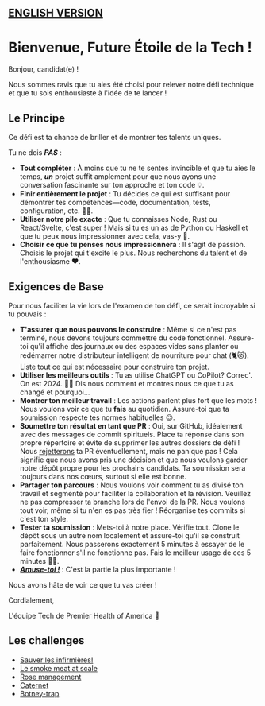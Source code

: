 ## [ENGLISH VERSION](README.md)

# Bienvenue, Future Étoile de la Tech !

Bonjour, candidat(e) !

Nous sommes ravis que tu aies été choisi pour relever notre défi technique et que tu sois enthousiaste à l'idée de te lancer !

## Le Principe
Ce défi est ta chance de briller et de montrer tes talents uniques.

Tu ne dois ***PAS*** :

- **Tout compléter** : À moins que tu ne te sentes invincible et que tu aies le temps, ***un*** projet suffit amplement pour que nous ayons une conversation fascinante sur ton approche et ton code 💡.
- **Finir entièrement le projet** : Tu décides ce qui est suffisant pour démontrer tes compétences—code, documentation, tests, configuration, etc. 🏋️‍♀️.
- **Utiliser notre pile exacte** : Que tu connaisses Node, Rust ou React/Svelte, c'est super ! Mais si tu es un as de Python ou Haskell et que tu peux nous impressionner avec cela, vas-y 💪.
- **Choisir ce que tu penses nous impressionnera** : Il s'agit de passion. Choisis le projet qui t'excite le plus. Nous recherchons du talent et de l'enthousiasme ❤️.

## Exigences de Base

Pour nous faciliter la vie lors de l'examen de ton défi, ce serait incroyable si tu pouvais :

- **T'assurer que nous pouvons le construire** : Même si ce n'est pas terminé, nous devons toujours commettre du code fonctionnel. Assure-toi qu'il affiche des journaux ou des espaces vides sans planter ou redémarrer notre distributeur intelligent de nourriture pour chat (🐈😻). Liste tout ce qui est nécessaire pour construire ton projet.
- **Utiliser les meilleurs outils** : Tu as utilisé ChatGPT ou CoPilot? Correc'. On est 2024. 💪🏻 Dis nous comment et montres nous ce que tu as changé et pourquoi...
- **Montrer ton meilleur travail** : Les actions parlent plus fort que les mots ! Nous voulons voir ce que tu **fais** au quotidien. Assure-toi que ta soumission respecte tes normes habituelles 😉.
- **Soumettre ton résultat en tant que PR** : Oui, sur GitHub, idéalement avec des messages de commit spirituels. Place ta réponse dans son propre répertoire et évite de supprimer les autres dossiers de défi ! Nous <u>rejetterons</u> ta PR éventuellement, mais ne panique pas ! Cela signifie que nous avons pris une décision et que nous voulons garder notre dépôt propre pour les prochains candidats. Ta soumission sera toujours dans nos cœurs, surtout si elle est bonne.
- **Partager ton parcours** : Nous voulons voir comment tu as divisé ton travail et segmenté pour faciliter la collaboration et la révision. Veuillez ne pas compresser ta branche lors de l'envoi de la PR. Nous voulons tout voir, même si tu n'en es pas très fier ! Réorganise tes commits si c'est ton style.
- **Tester ta soumission** : Mets-toi à notre place. Vérifie tout. Clone le dépôt sous un autre nom localement et assure-toi qu'il se construit parfaitement. Nous passerons exactement 5 minutes à essayer de le faire fonctionner s'il ne fonctionne pas. Fais le meilleur usage de ces 5 minutes 👸🏻.
- ***<u>Amuse-toi !</u>*** : C'est la partie la plus importante !

Nous avons hâte de voir ce que tu vas créer !

Cordialement,

L'équipe Tech de Premier Health of America 🚀


## Les challenges

- [Sauver les infirmières!](Nurseomator/Nurseomator.fr.md)
- [Le smoke meat at scale](Smokedmeater/Smokedmeater.fr.md)
- [Rose management](schitts/RoseApothecary.fr.md)
- [Caternet](caternet/CatWeb.fr.md)
- [Botney-trap](botney-trap/Botney-trap.fr.md)
